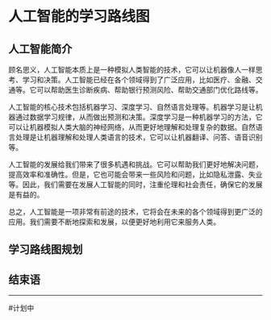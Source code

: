 # 人工智能的学习路线图

## 人工智能简介

顾名思义，人工智能本质上是一种模拟人类智能的技术，它可以让机器像人一样思考、学习和决策。人工智能已经在各个领域得到了广泛应用，比如医疗、金融、交通等。它可以帮助医生诊断疾病、帮助银行预测风险、帮助交通部门优化路线等。

人工智能的核心技术包括机器学习、深度学习、自然语言处理等。机器学习是让机器通过数据学习规律，从而做出预测和决策。深度学习是一种机器学习的方法，它可以让机器模拟人类大脑的神经网络，从而更好地理解和处理复杂的数据。自然语言处理是让机器理解和处理人类语言的技术，它可以让机器翻译、问答、语音识别等。

人工智能的发展给我们带来了很多机遇和挑战。它可以帮助我们更好地解决问题，提高效率和准确性。但是，它也可能会带来一些风险和问题，比如隐私泄露、失业等。因此，我们需要在发展人工智能的同时，注重伦理和社会责任，确保它的发展是有益的。

总之，人工智能是一项非常有前途的技术，它将会在未来的各个领域得到更广泛的应用。我们需要不断地探索和发展，以便更好地利用它来服务人类。

## 学习路线图规划

## 结束语

---
#计划中
